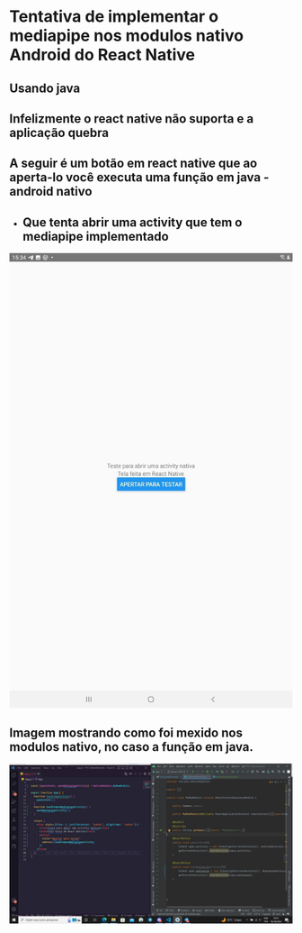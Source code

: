 # Tentativa de implementar o mediapipe nos modulos nativo Android do React Native

## Usando java

## Infelizmente o react native não suporta e a aplicação quebra

## A seguir é um botão em react native que ao aperta-lo você executa uma função em java - android nativo

- ## Que tenta abrir uma activity que tem o mediapipe implementado

<div align='center'>

<img src="https://github.com/brunossaless/mediapipe-poc-studies/blob/main/POC_NativeModules/img/exemplo.jpg" />

</div>

## Imagem mostrando como foi mexido nos modulos nativo, no caso a função em java.


<div align='center'>

<img src="https://github.com/brunossaless/mediapipe-poc-studies/blob/main/POC_NativeModules/img/mediapipe.jfif" />

</div>

